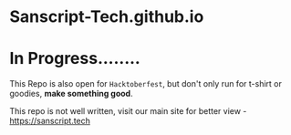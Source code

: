 # Sanscript-Tech.github.io

# In Progress........

This Repo is also open for `Hacktoberfest`, but don't only run for t-shirt or goodies, **make something good**.

This repo is not well written, visit our main site for better view - https://sanscript.tech
